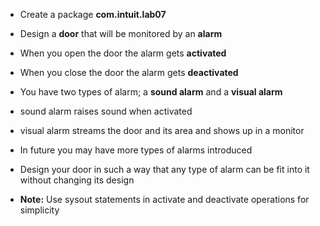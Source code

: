 * Create a package __com.intuit.lab07__

* Design a __door__ that will be monitored by an __alarm__
* When you open the door the alarm gets __activated__
* When you close the door the alarm gets __deactivated__
* You have two types of alarm; a __sound alarm__ and a __visual alarm__
* sound alarm raises sound when activated
* visual alarm streams the door and its area and shows up in a monitor
* In future you may have more types of alarms introduced
* Design your door in such a way that any type of alarm can be fit into it without changing its design

* __Note:__ Use sysout statements in activate and deactivate operations for simplicity